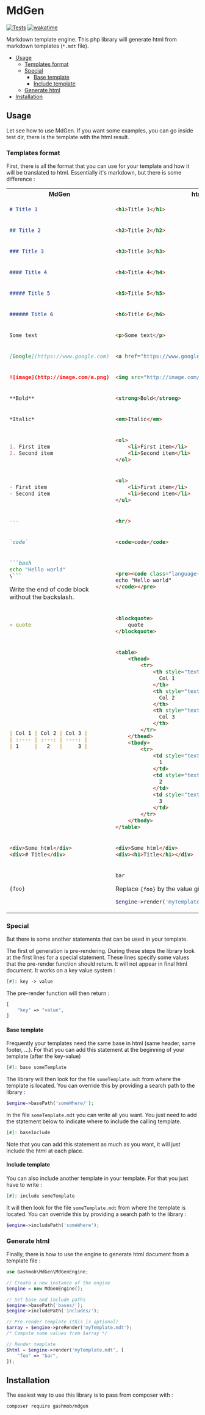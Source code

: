 # MdGen

[![Tests](https://github.com/Gashmob/MdGen/actions/workflows/test.yml/badge.svg)](https://github.com/Gashmob/MdGen/actions/workflows/test.yml)
[![wakatime](https://wakatime.com/badge/user/c1e2386d-065c-4366-b163-d98f957273dc/project/44c9d956-4bea-471c-8dc6-5752f533022a.svg)](https://wakatime.com/badge/user/c1e2386d-065c-4366-b163-d98f957273dc/project/44c9d956-4bea-471c-8dc6-5752f533022a)

Markdown template engine. This php library will generate html from markdown templates (`*.mdt` file).

- [Usage](#usage)
  - [Templates format](#templates-format)
  - [Special](#special)
    - [Base template](#base-template)
    - [Include template](#include-template)
  - [Generate html](#generate-html)
- [Installation](#installation)

## Usage

Let see how to use MdGen. If you want some examples, you can go inside test dir, there is the template with the html result.

### Templates format

First, there is all the format that you can use for your template and how it will be translated to html. Essentially it's markdown, but there is some difference :

<table>
<tr><th>MdGen</th><th>html</th></tr>
<tr>
<td>

```md
# Title 1
```

</td>
<td>

```html
<h1>Title 1</h1>
```

</td>
</tr>
<tr>
<td>

```md
## Title 2
```

</td>
<td>

```html
<h2>Title 2</h2>
```

</td>
</tr>
<tr>
<td>

```md
### Title 3
```

</td>
<td>

```html
<h3>Title 3</h3>
```

</td>
</tr>
<tr>
<td>

```md
#### Title 4
```

</td>
<td>

```html
<h4>Title 4</h4>
```

</td>
</tr>
<tr>
<td>

```md
##### Title 5
```

</td>
<td>

```html
<h5>Title 5</h5>
```

</td>
</tr>
<tr>
<td>

```md
###### Title 6
```

</td>
<td>

```html
<h6>Title 6</h6>
```

</td>
</tr>
<tr>
<td>

```md
Some text
```

</td>
<td>

```html
<p>Some text</p>
```

</td>
</tr>
<tr>
<td>

```md
[Google](https://www.google.com)
```

</td>
<td>

```html
<a href="https://www.google.com">Google</a>
```

</td>
</tr>
<tr>
<td>

```md
![image](http://image.com/a.png)
```

</td>
<td>

```html
<img src="http://image.com/a.png" alt="image"/>
```

</td>
</tr>
<tr>
<td>

```md
**Bold**
```

</td>
<td>

```html
<strong>Bold</strong>
```

</td>
</tr>
<tr>
<td>

```md
*Italic*
```

</td>
<td>

```html
<em>Italic</em>
```

</td>
</tr>
<tr>
<td>

```md
1. First item
2. Second item
```

</td>
<td>

```html
<ol>
    <li>First item</li>
    <li>Second item</li>
</ol>
```

</td>
</tr>
<tr>
<td>

```md
- First item
- Second item
```

</td>
<td>

```html
<ul>
    <li>First item</li>
    <li>Second item</li>
</ul>
```

</td>
</tr>
<tr>
<td>

```md
---
```

</td>
<td>

```html
<hr/>
```

</td>
</tr>
<tr>
<td>

```md
`code`
```

</td>
<td>

```html
<code>code</code>
```

</td>
</tr>
<tr>
<td>

```md
```bash
echo "Hello world"
\```
```

Write the end of code block without the backslash.

</td>
<td>

```html
<pre><code class="language-bash">
echo "Hello world"
</code></pre>
```

</td>
</tr>
<tr>
<td>

```md
> quote
```

</td>
<td>

```html
<blockquote>
    quote
</blockquote>
```

</td>
</tr>
<tr>
<td>

```md
| Col 1 | Col 2 | Col 3 |
| :---- | :---: | ----: |
| 1     |   2   |     3 |
```

</td>
<td>

```html
<table>
    <thead>
        <tr>
            <th style="text-align:left;">
              Col 1
            </th>
            <th style="text-align:center;">
              Col 2
            </th>
            <th style="text-align:right;">
              Col 3
            </th>
        </tr>
    </thead>
    <tbody>
        <tr>
            <td style="text-align:left;">
              1
            </td>
            <td style="text-align:center;">
              2
            </td>
            <td style="text-align:right;">
              3
            </td>
        </tr>
    </tbody>
</table>
```

</td>
</tr>
<tr>
<td>

```md
<div>Some html</div>
<div># Title</div>
```

</td>
<td>

```html
<div>Some html</div>
<div><h1>Title</h1></div>
```

</td>
</tr>
<tr>
<td>

```md
{foo}
```

</td>
<td>

```html
bar
```

Replace `{foo}` by the value given at the render function :

```php
$engine->render('myTemplate.mdt', [ "foo" => "bar" ])
```

</td>
</tr>
</table>

### Special

But there is some another statements that can be used in your template.

The first of generation is pre-rendering. During these steps the library look at the first lines for a special statement. These lines specify some values that the pre-render function should return. It will not appear in final html document. It works on a key value system :

```md
[#]: key -> value
```

The pre-render function will then return :

```php
[
    "key" => "value",
]
```

#### Base template

Frequently your templates need the same base in html (same header, same footer, ...). For that you can add this statement at the beginning of your template (after the key-value)

```md
[#]: base someTemplate
```

The library will then look for the file `someTemplate.mdt` from where the template is located. You can override this by providing a search path to the library :

```php
$engine->basePath('someWhere/');
```

In the file `someTemplate.mdt` you can write all you want. You just need to add the statement below to indicate where to include the calling template.

```md
[#]: baseInclude
```

Note that you can add this statement as much as you want, it will just include the html at each place.

#### Include template

You can also include another template in your template. For that you just have to write :

```md
[#]: include someTemplate
```

It will then look for the file `someTemplate.mdt` from where the template is located. You can override this by providing a search path to the library :

```php
$engine->includePath('someWhere');
```

### Generate html 

Finally, there is how to use the engine to generate html document from a template file :

```php
use Gashmob\MdGen\MdGenEngine;

// Create a new instance of the engine
$engine = new MdGenEngine();

// Set base and include paths
$engine->basePath('bases/');
$engine->includePath('includes/');

// Pre-render template (this is optional)
$array = $engine->preRender('myTemplate.mdt');
/* Compute some values from $array */

// Render template
$html = $engine->render('myTemplate.mdt', [
    "foo" => "bar",
]);
```

## Installation

The easiest way to use this library is to pass from composer with :

```console
composer require gashmob/mdgen
```